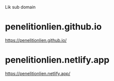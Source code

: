 Lik sub domain 

# penelitionlien.github.io
https://penelitionlien.github.io/
<br />
# penelitionlien.netlify.app
https://penelitionlien.netlify.app/
